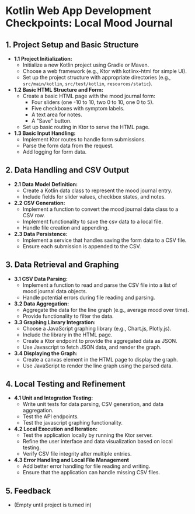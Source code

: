 # Kotlin Web App Development Checkpoints: Local Mood Journal

## 1. Project Setup and Basic Structure

* **1.1 Project Initialization:**
    * Initialize a new Kotlin project using Gradle or Maven.
    * Choose a web framework (e.g., Ktor with kotlinx-html for simple UI).
    * Set up the project structure with appropriate directories (e.g., `src/main/kotlin`, `src/test/kotlin`, `resources/static`).
* **1.2 Basic HTML Structure and Form:**
    * Create a basic HTML page with the mood journal form:
        * Four sliders (one -10 to 10, two 0 to 10, one 0 to 5).
        * Five checkboxes with symptom labels.
        * A text area for notes.
        * A "Save" button.
    * Set up basic routing in Ktor to serve the HTML page.
* **1.3 Basic Input Handling:**
    * Implement Ktor routes to handle form submissions.
    * Parse the form data from the request.
    * Add logging for form data.

## 2. Data Handling and CSV Output

* **2.1 Data Model Definition:**
    * Create a Kotlin data class to represent the mood journal entry.
    * Include fields for slider values, checkbox states, and notes.
* **2.2 CSV Generation:**
    * Implement a function to convert the mood journal data class to a CSV row.
    * Implement functionality to save the csv data to a local file.
    * Handle file creation and appending.
* **2.3 Data Persistence:**
    * Implement a service that handles saving the form data to a CSV file.
    * Ensure each submission is appended to the CSV.

## 3. Data Retrieval and Graphing

* **3.1 CSV Data Parsing:**
    * Implement a function to read and parse the CSV file into a list of mood journal data objects.
    * Handle potential errors during file reading and parsing.
* **3.2 Data Aggregation:**
    * Aggregate the data for the line graph (e.g., average mood over time).
    * Provide functionality to filter the data.
* **3.3 Graphing Library Integration:**
    * Choose a JavaScript graphing library (e.g., Chart.js, Plotly.js).
    * Include the library in the HTML page.
    * Create a Ktor endpoint to provide the aggregated data as JSON.
    * Use Javascript to fetch JSON data, and render the graph.
* **3.4 Displaying the Graph:**
    * Create a canvas element in the HTML page to display the graph.
    * Use JavaScript to render the line graph using the parsed data.

## 4. Local Testing and Refinement

* **4.1 Unit and Integration Testing:**
    * Write unit tests for data parsing, CSV generation, and data aggregation.
    * Test the API endpoints.
    * Test the javascript graphing functionality.
* **4.2 Local Execution and Iteration:**
    * Test the application locally by running the Ktor server.
    * Refine the user interface and data visualization based on local testing.
    * Verify CSV file integrity after multiple entries.
* **4.3 Error Handling and Local File Management**
    * Add better error handling for file reading and writing.
    * Ensure that the application can handle missing CSV files.

## 5. Feedback

* (Empty until project is turned in)